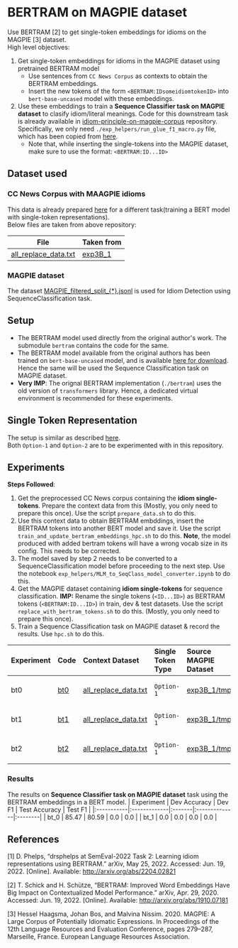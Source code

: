 # BERTRAM on MAGPIE dataset
Use BERTRAM [2] to get single-token embeddings for idioms on the MAGPIE [3] dataset.  
High level objectives:
1. Get single-token embeddings for idioms in the MAGPIE dataset using pretrained BERTRAM model
    - Use sentences from `CC News Corpus` as contexts to obtain the BERTRAM embeddings.  
    - Insert the new tokens of the form `<BERTRAM:IDsomeidiomtokenID>` into `bert-base-uncased` model with these embeddings.
2. Use these embeddings to train a **Sequence Classifier task on MAGPIE dataset** to clasify idiom/literal meanings. Code for this downstream task is already available in [idiom-principle-on-magpie-corpus](https://github.com/DarshanAdiga/idiom-principle-on-magpie-corpus) repository. Specifically, we only need `./exp_helpers/run_glue_f1_macro.py` file, which has been copied from [here](https://github.com/DarshanAdiga/idiom-principle-on-magpie-corpus/exp_helpers/run_glue_f1_macro.py).  
    - Note that, while inserting the single-tokens into the MAGPIE dataset, make sure to use the format: `<BERTRAM:ID...ID>`

## Dataset used
### CC News Corpus with MAAGPIE idioms
This data is already prepared [here](https://github.com/DarshanAdiga/idiom-principle-on-magpie-corpus#variations-of-exp3) for a different task(training a BERT model with single-token representations).  
Below files are taken from above repository:

| File | Taken from |
| ---- | ---------- |
|[all_replace_data.txt](./data/cc_processed/exp3B_1/)| [exp3B_1](https://github.com/DarshanAdiga/idiom-principle-on-magpie-corpus/experiments/exp3B_1/pretrain_data/)|

### MAGPIE dataset
The dataset [MAGPIE_filtered_split_{*}.jsonl](https://github.com/hslh/magpie-corpus) is used for Idiom Detection using SequenceClassification task.

## Setup
* The BERTRAM model used directly from the original author's work. The submodule `bertram` contains the code for the same.  
* The BERTRAM model available from the original authors has been trained on `bert-base-uncased` model, and is available [here for download](https://github.com/DarshanAdiga/bertram#-pre-trained-models). Hence the same will be used the Sequence Classification task on MAGPIE dataset.
* **Very IMP**: The orignal BERTRAM implementation (`./bertram`) uses the old version of `transformers` library. Hence, a dedicated virtual environment is recommended for these experiments.

## Single Token Representation
The setup is similar as described [here](https://github.com/DarshanAdiga/idiom-principle-on-magpie-corpus#single-token-representation).  
Both `Option-1` and `Option-2` are to be experimented with in this repository.  

## Experiments
**Steps Followed**:
1. Get the preprocessed CC News corpus containing the **idiom single-tokens**. Prepare the context data from this (Mostly, you only need to prepare this once). Use the script `prepare_data.sh` to do this.  
2. Use this context data to obtain BERTRAM embddings, insert the BERTRAM tokens into another BERT model and save it. Use the script `train_and_update_bertram_embeddings_hpc.sh` to do this. **Note**, the model produced with added bertram tokens will have a wrong vocab size in its config. This needs to be corrected.  
3. The model saved by step 2 needs to be converted to a SequenceClassification model before proceeding to the next step. Use the notebook `exp_helpers/MLM_to_SeqClass_model_converter.ipynb` to do this.  
4. Get the MAGPIE dataset containing **idiom single-tokens** for sequence classification. **IMP:** Rename the single tokens (`<ID...ID>`) as BERTRAM tokens (`<BERTRAM:ID...ID>`) in train, dev & test datasets. Use the script `replace_with_bertram_tokens.sh` to do this. (Mostly, you only need to prepare this once).  
5. Train a Sequence Classification task on MAGPIE dataset & record the results. Use `hpc.sh` to do this.  


| Experiment | Code  | Context Dataset | Single Token Type | Source MAGPIE Dataset | Base Model | No of Examples | BERTRAM Status | Idiom Detection Status | Updated model |
|:-----------|:------|:----------------|:------------------|:---------------|:-----------|:---------------|:---------------|:----------------------|:--------------|
| bt0       | [bt0](./experiments/bt0/) | [all_replace_data.txt](./data/cc_processed/exp3B_1/) | `Option-1` | [exp3B_1/tmp/](https://github.com/DarshanAdiga/idiom-principle-on-magpie-corpus/tree/3B_retraining/experiments/exp3B_1) | bert-base-uncased | 20 | DONE | Done (4 GPUs) | [bert-base-uncased_option1_with_bertram_SC](./local_models/bert-base-uncased_option1_with_bertram_SC) |
| bt1       | [bt1](./experiments/bt1/) | [all_replace_data.txt](./data/cc_processed/exp3B_1/) | `Option-1` | [exp3B_1/tmp/](https://github.com/DarshanAdiga/idiom-principle-on-magpie-corpus/tree/3B_retraining/experiments/exp3B_1) | bert-base-uncased | 50 | TODO | TODO | TODO |
| bt2       | [bt2](./experiments/bt2/) | [all_replace_data.txt](./data/cc_processed/exp3B_1/) | `Option-1` | [exp3B_1/tmp/](https://github.com/DarshanAdiga/idiom-principle-on-magpie-corpus/tree/3B_retraining/experiments/exp3B_1) | bert-base-uncased | 200 | TODO | TODO | TODO |

### Results
The results on **Sequence Classifier task on MAGPIE dataset** task using the BERTRAM embeddings in a BERT model.
| Experiment | Dev Accuracy | Dev F1 | Test Accuracy | Test F1 |
|:-----------|:-------------|:-------|:--------------|:--------|
| bt_0       | 85.47 | 80.59 | 0.0 | 0.0 |
| bt_1       | 0.0 | 0.0 | 0.0 | 0.0 |

## References

[1] D. Phelps, “drsphelps at SemEval-2022 Task 2: Learning idiom representations using BERTRAM.” arXiv, May 25, 2022. Accessed: Jun. 19, 2022. [Online]. Available: http://arxiv.org/abs/2204.02821

[2] T. Schick and H. Schütze, “BERTRAM: Improved Word Embeddings Have Big Impact on Contextualized Model Performance.” arXiv, Apr. 29, 2020. Accessed: Jun. 19, 2022. [Online]. Available: http://arxiv.org/abs/1910.07181

[3] Hessel Haagsma, Johan Bos, and Malvina Nissim. 2020. MAGPIE: A Large Corpus of Potentially Idiomatic Expressions. In Proceedings of the 12th Language Resources and Evaluation Conference, pages 279–287, Marseille, France. European Language Resources Association.
